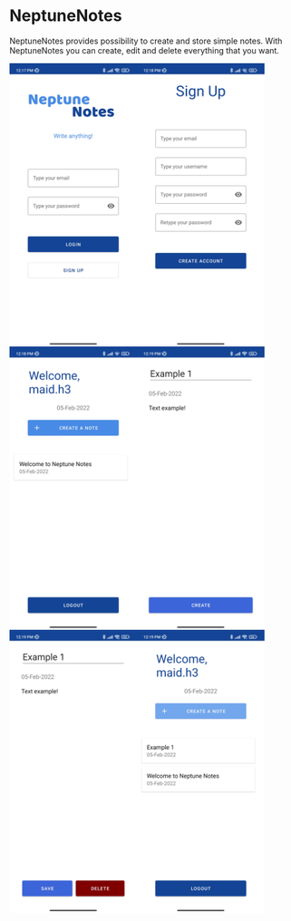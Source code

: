 # NeptuneNotes

NeptuneNotes provides possibility to create and store simple notes. With NeptuneNotes you can create, edit and delete everything that you want.

<a href="url"><img src="/app_sc/sc1.jpg" align="left" height="500" width="225"></a>

<a href="url"><img src="/app_sc/sc2.jpg" align="left" height="500" width="225"></a>

<a href="url"><img src="/app_sc/sc3.jpg" align="left" height="500" width="225"></a>

<a href="url"><img src="/app_sc/sc4.jpg" align="left" height="500" width="225"></a>

<a href="url"><img src="/app_sc/sc5.jpg" align="left" height="500" width="225"></a>

<a href="url"><img src="/app_sc/sc6.jpg" align="left" height="500" width="225"></a>
